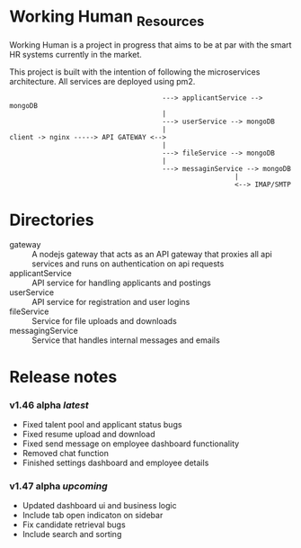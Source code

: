 # Working Human <sub>Resources</sub>

Working Human is a project in progress that aims to be at par with the smart HR systems currently in the market.

This project is built with the intention of following the microservices architecture. All services are deployed using pm2.

                                          ---> applicantService --> mongoDB
                                          |
                                          ---> userService --> mongoDB
                                          |
    client -> nginx -----> API GATEWAY <-->
                                          |
                                          ---> fileService --> mongoDB
                                          |
                                          ---> messaginService --> mongoDB
                                                            |
                                                            <--> IMAP/SMTP

# Directories

<dl>
  <dt>gateway</dt>
  <dd>A nodejs gateway that acts as an API gateway that proxies all api services and runs on authentication on api requests</dd>
  <dt>applicantService</dt>
  <dd>API service for handling applicants and postings</dd>
  <dt>userService</dt>
  <dd>API service for registration and user logins</dd>
  <dt>fileService</dt>
  <dd>Service for file uploads and downloads</dd>
  <dt>messagingService</dt>
  <dd>Service that handles internal messages and emails</dd>
</dl>

# Release notes

<h3>v1.46 alpha <em>latest</em></h3>
<ul>
  <li>Fixed talent pool and applicant status bugs</li>
  <li>Fixed resume upload and download</li>
  <li>Fixed send message on employee dashboard functionality</li>
  <li>Removed chat function</li>
  <li>Finished settings dashboard and employee details</li>
</ul>

<h3>v1.47 alpha <em>upcoming</em></h3>
<ul>
  <li>Updated dashboard ui and business logic</li>
  <li>Include tab open indicaton on sidebar</li>
  <li>Fix candidate retrieval bugs</li>
  <li>Include search and sorting</li>
</ul>
